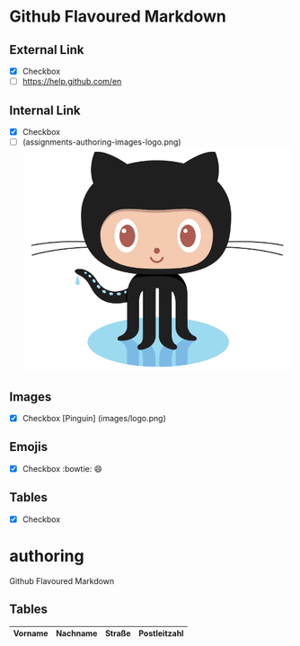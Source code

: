 # Github Flavoured Markdown

## External Link
- [x] Checkbox
- [ ] https://help.github.com/en
## Internal Link
- [x] Checkbox
- [ ] (assignments-authoring-images-logo.png)
![](/images/logo.png) 
## Images
- [x] Checkbox
[Pinguin] (images/logo.png)
## Emojis
- [x] Checkbox
:bowtie:
:smile:

## Tables
- [x] Checkbox
# authoring
Github Flavoured Markdown

## Tables
|Vorname|Nachname|Straße|Postleitzahl|
|---    |---     |---   |---         |
